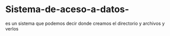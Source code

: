 # Sistema-de-aceso-a-datos-
es un sistema que podemos decir donde creamos el directorio y archivos y verlos
